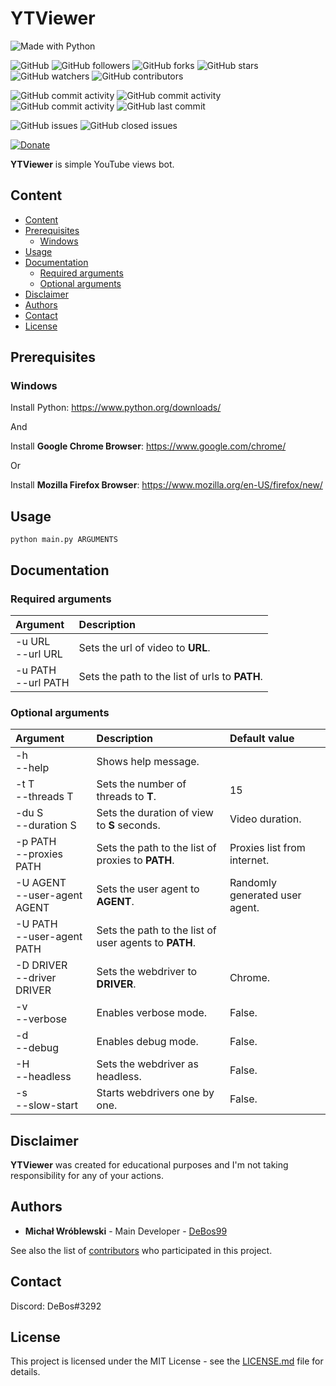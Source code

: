 # YTViewer

![Made with Python](https://img.shields.io/badge/made%20with-python-0.svg?color=cc2020&labelColor=ff3030&logo=python&logoColor=white&style=for-the-badge)

![GitHub](https://img.shields.io/github/license/DeBos99/ytviewer.svg?color=2020cc&labelColor=5050ff&style=for-the-badge)
![GitHub followers](https://img.shields.io/github/followers/DeBos99.svg?color=2020cc&labelColor=5050ff&style=for-the-badge)
![GitHub forks](https://img.shields.io/github/forks/DeBos99/ytviewer.svg?color=2020cc&labelColor=5050ff&style=for-the-badge)
![GitHub stars](https://img.shields.io/github/stars/DeBos99/ytviewer.svg?color=2020cc&labelColor=5050ff&style=for-the-badge)
![GitHub watchers](https://img.shields.io/github/watchers/DeBos99/ytviewer.svg?color=2020cc&labelColor=5050ff&style=for-the-badge)
![GitHub contributors](https://img.shields.io/github/contributors/DeBos99/ytviewer.svg?color=2020cc&labelColor=5050ff&style=for-the-badge)

![GitHub commit activity](https://img.shields.io/github/commit-activity/w/DeBos99/ytviewer.svg?color=ffaa00&labelColor=ffaa30&style=for-the-badge)
![GitHub commit activity](https://img.shields.io/github/commit-activity/m/DeBos99/ytviewer.svg?color=ffaa00&labelColor=ffaa30&style=for-the-badge)
![GitHub commit activity](https://img.shields.io/github/commit-activity/y/DeBos99/ytviewer.svg?color=ffaa00&labelColor=ffaa30&style=for-the-badge)
![GitHub last commit](https://img.shields.io/github/last-commit/DeBos99/ytviewer.svg?color=ffaa00&labelColor=ffaa30&style=for-the-badge)

![GitHub issues](https://img.shields.io/github/issues-raw/DeBos99/ytviewer.svg?color=cc2020&labelColor=ff3030&style=for-the-badge)
![GitHub closed issues](https://img.shields.io/github/issues-closed-raw/DeBos99/ytviewer.svg?color=10aa10&labelColor=30ff30&style=for-the-badge)

[![Donate](https://www.paypalobjects.com/en_US/i/btn/btn_donateCC_LG.gif)](https://www.paypal.com/cgi-bin/webscr?cmd=_s-xclick&hosted_button_id=NH8JV53DSVDMY)

**YTViewer** is simple YouTube views bot.

## Content

- [Content](#content)
- [Prerequisites](#prerequisites)
  - [Windows](#windows)
- [Usage](#usage)
- [Documentation](#documentation)
  - [Required arguments](#required-arguments)
  - [Optional arguments](#optional-arguments)
- [Disclaimer](#disclaimer)
- [Authors](#authors)
- [Contact](#contact)
- [License](#license)

## Prerequisites

### Windows

Install Python: https://www.python.org/downloads/

And

Install **Google Chrome Browser**: https://www.google.com/chrome/

Or

Install **Mozilla Firefox Browser**: https://www.mozilla.org/en-US/firefox/new/

## Usage

`python main.py ARGUMENTS`

## Documentation

### Required arguments

| Argument              | Description                                    |
| :---                  | :---                                           |
| -u URL<br>--url URL   | Sets the url of video to **URL**.              |
| -u PATH<br>--url PATH | Sets the path to the list of urls to **PATH**. |

### Optional arguments

| Argument                       | Description                                           | Default value                  |
| :---                           | :---                                                  | :---                           |
| -h<br>--help                   | Shows help message.                                   |                                |
| -t T<br>--threads T            | Sets the number of threads to **T**.                  | 15                             |
| -du S<br>--duration S          | Sets the duration of view to **S** seconds.           | Video duration.                |
| -p PATH<br>--proxies PATH      | Sets the path to the list of proxies to **PATH**.     | Proxies list from internet.    |
| -U AGENT<br>--user-agent AGENT | Sets the user agent to **AGENT**.                     | Randomly generated user agent. |
| -U PATH<br>--user-agent PATH   | Sets the path to the list of user agents to **PATH**. |                                |
| -D DRIVER<br>--driver DRIVER   | Sets the webdriver to **DRIVER**.                     | Chrome.                        |
| -v<br>--verbose                | Enables verbose mode.                                 | False.                         |
| -d<br>--debug                  | Enables debug mode.                                   | False.                         |
| -H<br>--headless               | Sets the webdriver as headless.                       | False.                         |
| -s<br>--slow-start             | Starts webdrivers one by one.                         | False.                         |

## Disclaimer

**YTViewer** was created for educational purposes and I'm not taking responsibility for any of your actions.

## Authors

* **Michał Wróblewski** - Main Developer - [DeBos99](https://github.com/DeBos99)

See also the list of [contributors](https://github.com/DeBos99/ytviewer/contributors) who participated in this project.

## Contact

Discord: DeBos#3292

## License

This project is licensed under the MIT License - see the [LICENSE.md](LICENSE.md) file for details.
